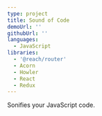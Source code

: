 ```yaml
---
type: project
title: Sound of Code
demoUrl: ''
githubUrl: ''
languages:
  - JavaScript
libraries:
  - '@reach/router'
  - Acorn
  - Howler
  - React
  - Redux
---
```


Sonifies your JavaScript code.
